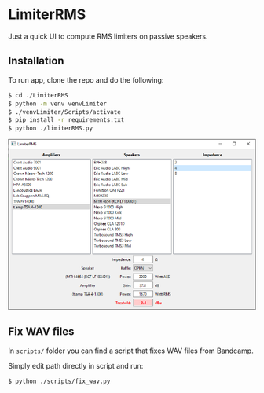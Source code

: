 # LimiterRMS

Just a quick UI to compute RMS limiters on passive speakers.

## Installation

To run app, clone the repo and do the following:

```bash
$ cd ./LimiterRMS
$ python -m venv venvLimiter
$ ./venvLimiter/Scripts/activate
$ pip install -r requirements.txt
$ python ./limiterRMS.py
```

![demo](resources/demo.png)

## Fix WAV files

In `scripts/` folder you can find a script that fixes WAV files from [Bandcamp](https://bandcamp.com/).

Simply edit path directly in script and run:

```bash
$ python ./scripts/fix_wav.py
```
